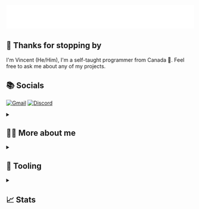 <!--- Thanks to LlamaLad7 for the inspiration! https://github.com/LlamaLad7/LlamaLad7 --->

<h3>

![Vincent](header.svg)

</h3>

## 👋 Thanks for stopping by

I'm Vincent (He/Him), I'm a self-taught programmer from Canada 🍁. Feel free to ask me about any of my projects.

## 📚 Socials

[![Gmail](https://img.shields.io/badge/itsp34r1-%40gmail.com-%23EA4335?style=for-the-badge&logo=gmail&logoColor=white)](mailto:itsp34r1@gmail.com)
[![Discord](https://img.shields.io/badge/pear1__-5865F2?style=for-the-badge&logo=discord&logoColor=white)](https://discordapp.com/users/439932847105507339)

<details>
    <summary><h2>🙋‍♂️ More about me</h2></summary>

## My hobbies

Some of my favourite things to do are
  - Programming/Coding
  - Skateboarding (recently got into it)
  - Playing Videogames

My favourite colour is purple 🟪.
My favourite video game is Half Life (1)
</details>

<details>
    <summary><h2>🔨 Tooling</h2></summary>

## 🌠 What I use

<div style="display: flex">
    <!-- https://github.com/devicons/devicon/tree/master/icons -->
    <!-- Languages -->
    <img height="40" src="https://cdn.jsdelivr.net/gh/devicons/devicon/icons/rust/rust-original.svg">
    <img height="40" src="https://cdn.jsdelivr.net/gh/devicons/devicon/icons/godot/godot-original.svg">
    <img height="40" src="https://cdn.jsdelivr.net/gh/devicons/devicon/icons/go/go-original.svg">
    <img height="40" src="https://cdn.jsdelivr.net/gh/devicons/devicon/icons/html5/html5-original.svg">
    <img height="40" src="https://cdn.jsdelivr.net/gh/devicons/devicon/icons/css3/css3-original.svg">
    <img height="40" src="https://cdn.jsdelivr.net/gh/devicons/devicon/icons/javascript/javascript-original.svg">
    <img height="40" src="https://cdn.jsdelivr.net/gh/devicons/devicon/icons/typescript/typescript-original.svg">
    <!-- Frameworks -->
    <img height="40" src="https://avatars.githubusercontent.com/u/118319153?s=200">
    <img height="40" src="https://cdn.jsdelivr.net/gh/devicons/devicon/icons/tauri/tauri-original.svg">
    <img height="40" src="https://cdn.jsdelivr.net/gh/devicons/devicon/icons/astro/astro-original.svg">
    <img height="40" src="https://cdn.jsdelivr.net/gh/devicons/devicon/icons/vuejs/vuejs-original.svg">
    <img height="40" src="https://cdn.jsdelivr.net/gh/devicons/devicon/icons/svelte/svelte-original.svg">
    <!-- Tools -->
    <img height="40" src="https://user-images.githubusercontent.com/63104422/178288469-ddb93ca9-5827-45b3-9cc7-450368984bea.svg">
    <img height="40" src="https://cdn.jsdelivr.net/gh/devicons/devicon/icons/vscode/vscode-original.svg">
    <img height="40" src="https://cdn.jsdelivr.net/gh/devicons/devicon/icons/git/git-original.svg">
    <img height="40" src="https://cdn.jsdelivr.net/gh/devicons/devicon/icons/github/github-original.svg">
    <img height="40" src="https://cdn.jsdelivr.net/gh/devicons/devicon/icons/githubactions/githubactions-original.svg">
</div>

## What I'm learning

<div style="display: flex">
    <!-- Languages -->
    <img height="40" src="https://cdn.jsdelivr.net/gh/devicons/devicon/icons/cplusplus/cplusplus-original.svg">
    <img height="40" src="https://cdn.jsdelivr.net/gh/devicons/devicon/icons/zig/zig-original.svg">
    <img height="40" src="https://cdn.jsdelivr.net/gh/devicons/devicon/icons/lua/lua-original.svg">
    <!-- Tools -->
    <img height="40" src="https://cdn.jsdelivr.net/gh/devicons/devicon/icons/docker/docker-original.svg">
    <img height="40" src="https://cdn.jsdelivr.net/gh/devicons/devicon/icons/nixos/nixos-original.svg">
</div>

## My Favourite

- Licenses
    - [MIT](https://choosealicense.com/licenses/mit/)
    - [Unlicense](https://choosealicense.com/licenses/unlicense/)
- Browser  - [Firefox](https://www.mozilla.org/en-US/firefox/new/)
- Editor   - [Neovim](https://neovim.io/)
- Languages
    - [Rust](https://www.rust-lang.org/)
    - [Go](https://go.dev/)
    - [Zig](https://ziglang.org/)

</details>

<details>
    <summary><h2>📈 Stats</h2></summary>

![GitHub Stats](https://github-readme-stats.vercel.app/api?username=P34R1&count_private=true&theme=dracula&show_icons=true)

<!--START_SECTION:waka-->
<!--END_SECTION:waka-->
</details>
